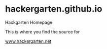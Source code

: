 hackergarten.github.io
======================

Hackgarten Homepage

This is where you find the source for 

www.hackergarten.net
